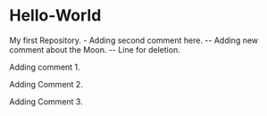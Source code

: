 # Hello-World
My first Repository. - Adding second comment here.
-- Adding new comment about the Moon.
-- Line for deletion.

Adding comment 1.

Adding Comment 2.

Adding Comment 3.


